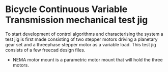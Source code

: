 # Bicycle Continuous Variable Transmission mechanical test jig
To start development of control algorithms and characterising the system a test jig is first made consisting of two stepper motors driving a planetary gear set and a threephase stepper motor as a variable load. This test jig consists of a few freecad design files.
* NEMA motor mount is a parametric motor mount that will hold the three motors.
